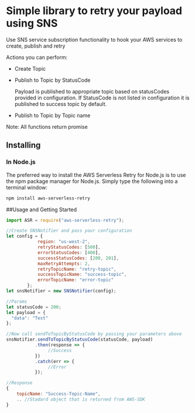 # Simple library to retry your payload using SNS

Use SNS service subscription functionality to hook your AWS services to create, publish and retry

Actions you can perform:  
- Create Topic
- Publish to Topic by StatusCode 

    Payload is published to appropriate topic based on statusCodes provided in configuration. If StatusCode is not listed in configuration it is
    published to success topic by default.
- Publish to Topic by Topic name

Note: All functions return promise

## Installing

### In Node.js

The preferred way to install the AWS Serverless Retry  for Node.js is to use the npm package manager for Node.js.
Simply type the following into a terminal window:

```sh
npm install aws-serverless-retry
```

##Usage and Getting Started

```javascript
import ASR = require("aws-serverless-retry");

//Create SNSNotifier and pass your configuration
let config = {
            region: "us-west-2",
            retryStatusCodes: [500],
            errorStatusCodes: [400],
            successStatusCodes: [200, 201],
            maxRetryAttempts: 2,
            retryTopicName: "retry-topic",
            successTopicName: "success-topic",
            errorTopicName: "error-topic"
        };
let snsNotifier = new SNSNotifier(config);

//Params
let statusCode = 200;
let payload = {
  "data": "Test"
};

//Now call sendToTopicByStatusCode by passing your parameters above
snsNotifier.sendToTopicByStatusCode(statusCode, payload)
           .then(response => {
                //Success     
           })
           .catch(err => {
                //Error
           });

//Response
{
    topicName: "Success-Topic-Name",
    .. //Stadard object that is returned from AWS-SDK
}
```